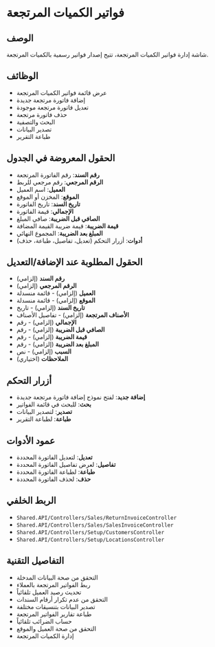 # فواتير الكميات المرتجعة

## الوصف
شاشة إدارة فواتير الكميات المرتجعة، تتيح إصدار فواتير رسمية بالكميات المرتجعة.

## الوظائف
- عرض قائمة فواتير الكميات المرتجعة
- إضافة فاتورة مرتجعة جديدة
- تعديل فاتورة مرتجعة موجودة
- حذف فاتورة مرتجعة
- البحث والتصفية
- تصدير البيانات
- طباعة التقرير

## الحقول المعروضة في الجدول
- **رقم السند**: رقم الفاتورة المرتجعة
- **الرقم المرجعي**: رقم مرجعي للربط
- **العميل**: اسم العميل
- **الموقع**: المخزن أو الموقع
- **تاريخ السند**: تاريخ الفاتورة
- **الإجمالي**: قيمة الفاتورة
- **الصافي قبل الضريبة**: صافي المبلغ
- **قيمة الضريبة**: قيمة ضريبة القيمة المضافة
- **المبلغ بعد الضريبة**: المجموع النهائي
- **أدوات**: أزرار التحكم (تعديل، تفاصيل، طباعة، حذف)

## الحقول المطلوبة عند الإضافة/التعديل
- **رقم السند** (إلزامي)
- **الرقم المرجعي** (إلزامي)
- **العميل** (إلزامي) - قائمة منسدلة
- **الموقع** (إلزامي) - قائمة منسدلة
- **تاريخ السند** (إلزامي) - تاريخ
- **الأصناف المرتجعة** (إلزامي) - تفاصيل الأصناف
- **الإجمالي** (إلزامي) - رقم
- **الصافي قبل الضريبة** (إلزامي) - رقم
- **قيمة الضريبة** (إلزامي) - رقم
- **المبلغ بعد الضريبة** (إلزامي) - رقم
- **السبب** (إلزامي) - نص
- **الملاحظات** (اختياري)

## أزرار التحكم
- **إضافة جديد**: لفتح نموذج إضافة فاتورة مرتجعة جديدة
- **بحث**: للبحث في قائمة الفواتير
- **تصدير**: لتصدير البيانات
- **طباعة**: لطباعة التقرير

## عمود الأدوات
- **تعديل**: لتعديل الفاتورة المحددة
- **تفاصيل**: لعرض تفاصيل الفاتورة المحددة
- **طباعة**: لطباعة الفاتورة المحددة
- **حذف**: لحذف الفاتورة المحددة

## الربط الخلفي
- `Shared.API/Controllers/Sales/ReturnInvoiceController`
- `Shared.API/Controllers/Sales/SalesInvoiceController`
- `Shared.API/Controllers/Setup/CustomersController`
- `Shared.API/Controllers/Setup/LocationsController`

## التفاصيل التقنية
- التحقق من صحة البيانات المدخلة
- ربط الفواتير المرتجعة بالعملاء
- تحديث رصيد العميل تلقائياً
- التحقق من عدم تكرار أرقام السندات
- تصدير البيانات بتنسيقات مختلفة
- طباعة تقارير الفواتير المرتجعة
- حساب الضرائب تلقائياً
- التحقق من صحة العميل والموقع
- إدارة الكميات المرتجعة
